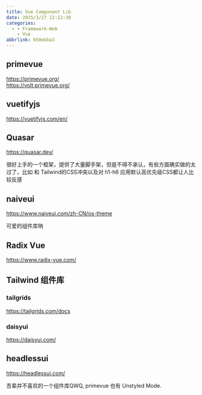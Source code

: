 ```yaml
---
title: Vue Component Lib
date: 2025/3/27 22:22:30
categories:
  - - Framework-Web
    - Vue
abbrlink: 650ebba3
---
```


## primevue
https://primevue.org/   
https://volt.primevue.org/

## vuetifyjs
https://vuetifyjs.com/en/

## Quasar
https://quasar.dev/

很好上手的一个框架，提供了大量脚手架，但是不得不承认，有些方面确实做的太过了，比如 和 Tailwind的CSS冲突以及对 h1-h6 应用默认高优先级CSS都让人比较反感

## naiveui
https://www.naiveui.com/zh-CN/os-theme

可爱的组件库呐

## Radix Vue

https://www.radix-vue.com/


## Tailwind 组件库

### tailgrids
https://tailgrids.com/docs

### daisyui
https://daisyui.com/

## headlessui
https://headlessui.com/

吾辈并不喜欢的一个组件库QWQ, primevue 也有 Unstyled Mode.